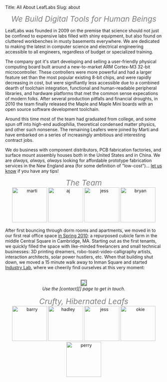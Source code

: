 Title: All About LeafLabs
Slug: about

<center>
<i style="font-size:1.75em; color:gray;">We Build Digital Tools for Human Beings</i>
</center>

LeafLabs was founded in 2009 on the premise that science should not just be
confined to expensive labs filled with shiny equipment, but also found on
cluttered workbenches in musty basements everywhere. We are dedicated to making
the latest in computer science and electrical engineering accessible to all
engineers, regardless of budget or specialized training. 

The company got it's start developing and selling a user-friendly physical
computing board built around a new-to-market ARM Cortex-M3 32-bit
microcontroller. These controllers were more powerful and had a larger feature
set than the most popular existing 8-bit chips, and were rapidly decreasing in
cost, but were signifiantly less accessible due to a combined dearth of
toolchain integration, functional and human-readable peripheral libraries, and
hardware platforms that met the common sense expecations of modern folks. After
several production pitfalls and financial droughts, in 2010 the team finally
released the Maple and Maple Mini boards with an open source software
development toolchain.

Around this time most of the team had graduated from college, and some spun off
into high-end audiophilia, theoretical condensed matter physics, and other
such nonsense. The remaining Leafers were joined by Marti and have embarked on
a series of increasingly ambitious and interesting contract jobs.

<!-- TODO: image of seeed assembly here -->

We do business with component distributors, PCB fabrication factories, and
surface mount assembly houses both in the United States and in China. We are
<i>always, always, always</i> looking for affordable prototype fabrication
services in the New England area (for some definition of "low-cost")... 
[let us know](/contact/) if you have any tips!

<center>
<i style="font-size:1.75em; color:gray;">The Team</i>
</center>

<div style="text-align: center; width: 100%;">
<img class="alignnone" title="marti" src="/static/images/team/martisdljhfpdsklfjs.jpg" alt="marti" width="112" height="112" /> 
<img class="alignnone" title="aj" src="/static/images/team/AJ4now.jpg" alt="aj" width="112" height="112" /> 
<img class="alignnone" title="jess" src="/static/images/team/Jess.jpg" alt="jess" width="112" height="112" />
<a href="http://bnewbold.net"><img class="alignnone" title="bryan" src="/static/images/team/bryan.jpg" alt="bryan" width="112" height="112" /></a>
<br>
</div>

After first bouncing through dorm rooms and apartments, we moved in to our
first real office space 
<a href="/2010/05/cubicals-and-leopards-and-cliches-oh-my/"> in Spring 2010</a>:
a repurposed cubicle farm in the middle Central Square in Cambridge, MA.
Starting out as the first tenants, we quickly filled the space with like-minded
freelancers and small technical businesses: 3D printing dreamers,
robo-toast-video-calligraphy artists, interaction architects, solar power
hustlers, etc. When that building shut down, we moved a 15 minute walk away to
Inman Square and started <a href="http://industry-lab.com/">Industry Lab</a>,
where we cheerily find ourselves at this very moment:

<br>
<center>
<a href="http://industry-lab.com/">
<img src="/static/images/industry_lab.jpg" style="border: 2px solid gray;"></a>
<br>
<i>Use the [contact][] page to get in touch.</i>
</center>

<br>
<center>
<i style="font-size:1.75em; color:gray;">Crufty, Hibernated Leafs</i>
</center>

<div style="text-align: center; width: 100%;">
<img class="alignnone" title="barry" src="/static/images/team/Barry.jpg" alt="barry" width="112" height="112" /> 
<img class="alignnone" title="hadley" src="/static/images/team/hadley.jpg" alt="hadley" width="112" height="112" />
<img class="alignnone" title="drew" src="/static/images/team/Drew3.jpg" alt="jess" width="112" height="112" />
<img class="alignnone" title="okie" src="/static/images/team/okie.jpg" alt="okie" width="112" height="112" />
<img class="alignnone" title="perry" src="/static/images/team/perry.jpg" alt="perry" width="112" height="112" />
</div>


  [contact]: /contact/
  [licensing]: /licensing/
  [community]: /community/
  [LeafLabs logo]: http://static.leaflabs.net/img/leaflogo.png "LeafLabs"
  [Arduino]: http://arduino.cc
  [the store]: /store/
